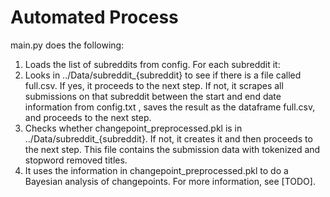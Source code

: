 # Automated Process

main.py does the following:

1. Loads the list of subreddits from config. For each subreddit it:
  1.  Looks in ../Data/subreddit_{subreddit} to see if there is a file called full.csv.
  If yes, it proceeds to the next step.
  If not, it scrapes all submissions on that subreddit between the start and end date information from config.txt , saves the result as the dataframe full.csv, and proceeds to the next step.
  1. Checks whether changepoint_preprocessed.pkl is in ../Data/subreddit_{subreddit}. If not, it creates it and then proceeds to the next step. This file contains the submission data with tokenized and stopword removed titles.
  1. It uses the information in changepoint_preprocessed.pkl to do a Bayesian analysis of changepoints. For more information, see [TODO]. 
